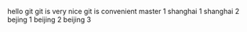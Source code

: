 hello git 
git is very nice
git is convenient
master 1
shanghai 1
shanghai 2
bejing 1
beijing 2
beijing 3
